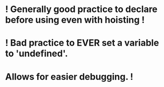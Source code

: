 # ! Generally good practice to declare before using even with hoisting !

# ! Bad practice to EVER set a variable to 'undefined'.
#   Allows for easier debugging. !
